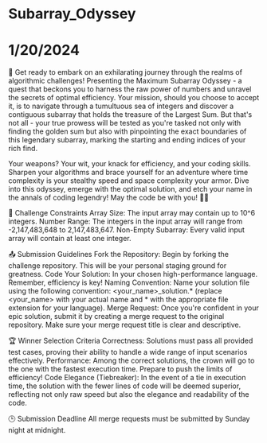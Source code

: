 # Subarray_Odyssey
# 1/20/2024

🚀 Get ready to embark on an exhilarating journey through the realms of algorithmic challenges! Presenting the Maximum Subarray Odyssey - a quest that beckons you to harness the raw power of numbers and unravel the secrets of optimal efficiency. Your mission, should you choose to accept it, is to navigate through a tumultuous sea of integers and discover a contiguous subarray that holds the treasure of the Largest Sum. But that's not all - your true prowess will be tested as you're tasked not only with finding the golden sum but also with pinpointing the exact boundaries of this legendary subarray, marking the starting and ending indices of your rich find.

Your weapons? Your wit, your knack for efficiency, and your coding skills. Sharpen your algorithms and brace yourself for an adventure where time complexity is your stealthy speed and space complexity your armor. Dive into this odyssey, emerge with the optimal solution, and etch your name in the annals of coding legendry! May the code be with you! 🌟✨


🚀 Challenge Constraints
Array Size: The input array may contain up to 10^6 integers.
Number Range: The integers in the input array will range from -2,147,483,648 to 2,147,483,647.
Non-Empty Subarray: Every valid input array will contain at least one integer.

📤 Submission Guidelines
Fork the Repository: Begin by forking the challenge repository. This will be your personal staging ground for greatness.
Code Your Solution: In your chosen high-performance language. Remember, efficiency is key!
Naming Convention: Name your solution file using the following convention: <your_name>_solution.* (replace <your_name> with your actual name and * with the appropriate file extension for your language).
Merge Request: Once you're confident in your epic solution, submit it by creating a merge request to the original repository. Make sure your merge request title is clear and descriptive.

🏆 Winner Selection Criteria
Correctness: Solutions must pass all provided test cases, proving their ability to handle a wide range of input scenarios effectively.
Performance: Among the correct solutions, the crown will go to the one with the fastest execution time. Prepare to push the limits of efficiency!
Code Elegance (Tiebreaker): In the event of a tie in execution time, the solution with the fewer lines of code will be deemed superior, reflecting not only raw speed but also the elegance and readability of the code.

🕒 Submission Deadline
All merge requests must be submitted by Sunday night at midnight.
